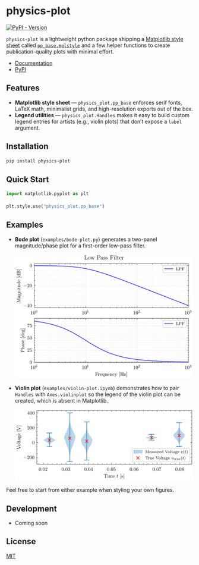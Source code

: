 # physics-plot

[![PyPI - Version](https://img.shields.io/pypi/v/physics-plot)](https://pypi.org/project/physics-plot/)

`physics-plot` is a lightweight python package shipping a [Matplotlib style sheet](https://matplotlib.org/stable/gallery/style_sheets/style_sheets_reference.html) called [`pp_base.mplstyle`](https://github.com/c0rychu/physics-plot/blob/main/src/physics_plot/pp_base.mplstyle) and a few helper functions to create publication-quality plots with minimal effort.

- [Documentation](https://c0rychu.github.io/physics-plot/)
- [PyPI](https://pypi.org/project/physics-plot/)

## Features

- **Matplotlib style sheet** — `physics_plot.pp_base` enforces serif fonts, LaTeX math, minimalist grids, and high-resolution exports out of the box.
- **Legend utilities** — `physics_plot.Handles` makes it easy to build custom legend entries for artists (e.g., violin plots) that don’t expose a `label` argument.

## Installation

```bash
pip install physics-plot
```

## Quick Start

```python
import matplotlib.pyplot as plt

plt.style.use("physics_plot.pp_base")
```

## Examples

- **Bode plot** (`examples/bode-plot.py`) generates a two-panel magnitude/phase plot for a first-order low-pass filter.
  
  ![Bode plot](https://raw.githubusercontent.com/c0rychu/physics-plot/main/examples/bode-plot%402x.png)

- **Violin plot** (`examples/violin-plot.ipynb`) demonstrates how to pair `Handles` with `Axes.violinplot` so the legend of the violin plot can be created, which is absent in Matplotlib.

  ![Violin plot](https://raw.githubusercontent.com/c0rychu/physics-plot/main/examples/violin-plot%402x.png)

Feel free to start from either example when styling your own figures.

## Development

- Coming soon

## License

[MIT](LICENSE)
